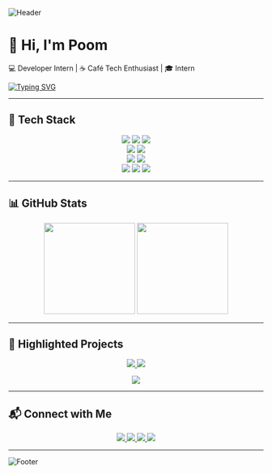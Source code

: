 ![Header](https://capsule-render.vercel.app/api?type=waving&color=0:38B2AC,100:009688&height=200&section=header&text=Pumipath%20Muangthong%20&fontColor=ffffff&fontSize=40&fontAlignY=35)

# 👋 Hi, I'm Poom 

💻 Developer Intern | ☕ Café Tech Enthusiast | 🎓 Intern

[![Typing SVG](https://readme-typing-svg.herokuapp.com?color=38B2AC&lines=Developer+Intern;Cafe+Management+System;Flutter+%2B+Angular+%2B+Go;Always+Learning+🚀)](https://git.io/typing-svg)

---

## 🔧 Tech Stack
<p align="center">
  <img src="https://img.shields.io/badge/Angular-DD0031?style=for-the-badge&logo=angular&logoColor=white"/>
  <img src="https://img.shields.io/badge/React-20232A?style=for-the-badge&logo=react&logoColor=61DAFB"/>
  <img src="https://img.shields.io/badge/Tailwind_CSS-38B2AC?style=for-the-badge&logo=tailwind-css&logoColor=white"/>
  <br/>
  <img src="https://img.shields.io/badge/Go-00ADD8?style=for-the-badge&logo=go&logoColor=white"/>
  <img src="https://img.shields.io/badge/FastAPI-009688?style=for-the-badge&logo=fastapi&logoColor=white"/>
  <br/>
  <img src="https://img.shields.io/badge/MongoDB-47A248?style=for-the-badge&logo=mongodb&logoColor=white"/>
  <img src="https://img.shields.io/badge/Firebase-FFCA28?style=for-the-badge&logo=firebase&logoColor=black"/>
  <br/>
  <img src="https://img.shields.io/badge/Docker-2496ED?style=for-the-badge&logo=docker&logoColor=white"/>
  <img src="https://img.shields.io/badge/Git-F05032?style=for-the-badge&logo=git&logoColor=white"/>
  <img src="https://img.shields.io/badge/Figma-F24E1E?style=for-the-badge&logo=figma&logoColor=white"/>
</p>

---

## 📊 GitHub Stats
<p align="center">
  <img height="180em" src="https://github-readme-stats.vercel.app/api?username=PoomITD65&show_icons=true&theme=tokyonight&hide_border=true"/>
  <img height="180em" src="https://github-readme-stats.vercel.app/api/top-langs/?username=PoomITD65&layout=compact&theme=tokyonight&hide_border=true"/>
</p>

---

## 🚀 Highlighted Projects
<p align="center">
  <a href="https://github.com/PoomITD65/EasyCrop">
    <img src="https://github-readme-stats.vercel.app/api/pin/?username=PoomITD65&repo=EasyCrop&theme=tokyonight" />
  </a>
  <a href="https://github.com/PoomITD65/exam">
    <img src="https://github-readme-stats.vercel.app/api/pin/?username=PoomITD65&repo=exam&theme=tokyonight" />
  </a>
</p>
<p align="center">
  <a href="https://github.com/PoomITD65/SpendLog-System-mobile-application-Dart-">
    <img src="https://github-readme-stats.vercel.app/api/pin/?username=PoomITD65&repo=SpendLog-System-mobile-application-Dart-&theme=tokyonight" />
  </a>
</p>

---

## 📬 Connect with Me
<p align="center">
  <a href="mailto:pumipath.muangthong@gmail.com">
    <img src="https://img.shields.io/badge/Gmail-D14836?style=for-the-badge&logo=gmail&logoColor=white"/>
  </a>
  <a href="https://github.com/PoomITD65">
    <img src="https://img.shields.io/badge/GitHub-181717?style=for-the-badge&logo=github&logoColor=white"/>
  </a>
  <a href="https://www.facebook.com/poom.sung.2025/">
    <img src="https://img.shields.io/badge/Facebook-1877F2?style=for-the-badge&logo=facebook&logoColor=white"/>
  </a>
  <a href="https://www.instagram.com/dev_poom/?next=%2Fp%2FDKhZ2ith71g%2F">
    <img src="https://img.shields.io/badge/Instagram-E4405F?style=for-the-badge&logo=instagram&logoColor=white"/>
  </a>
</p>

---

![Footer](https://capsule-render.vercel.app/api?type=waving&color=0:009688,100:38B2AC&height=120&section=footer)
